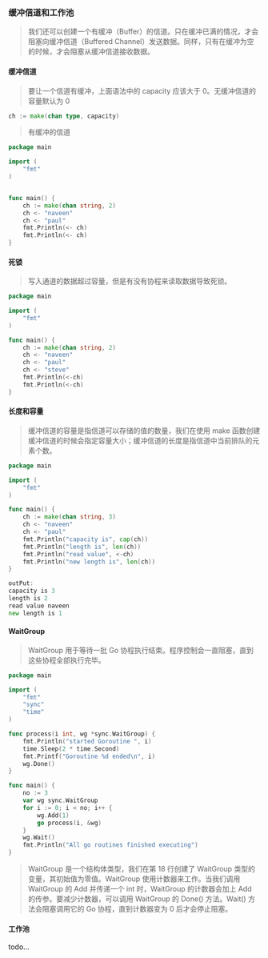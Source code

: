 ### 缓冲信道和工作池

> 我们还可以创建一个有缓冲（Buffer）的信道。只在缓冲已满的情况，才会阻塞向缓冲信道（Buffered Channel）发送数据。同样，只有在缓冲为空的时候，才会阻塞从缓冲信道接收数据。

#### 缓冲信道

> 要让一个信道有缓冲，上面语法中的 capacity 应该大于 0。无缓冲信道的容量默认为 0

```go
ch := make(chan type, capacity)
```

> 有缓冲的信道

```go
package main

import (  
    "fmt"
)


func main() {  
    ch := make(chan string, 2)
    ch <- "naveen"
    ch <- "paul"
    fmt.Println(<- ch)
    fmt.Println(<- ch)
}
```

#### 死锁

> 写入通道的数据超过容量，但是有没有协程来读取数据导致死锁。

```go
package main

import (  
    "fmt"
)

func main() {  
    ch := make(chan string, 2)
    ch <- "naveen"
    ch <- "paul"
    ch <- "steve"
    fmt.Println(<-ch)
    fmt.Println(<-ch)
}
```

#### 长度和容量

> 缓冲信道的容量是指信道可以存储的值的数量，我们在使用 make 函数创建缓冲信道的时候会指定容量大小；缓冲信道的长度是指信道中当前排队的元素个数。


```go
package main

import (  
    "fmt"
)

func main() {  
    ch := make(chan string, 3)
    ch <- "naveen"
    ch <- "paul"
    fmt.Println("capacity is", cap(ch))
    fmt.Println("length is", len(ch))
    fmt.Println("read value", <-ch)
    fmt.Println("new length is", len(ch))
}

outPut:
capacity is 3  
length is 2  
read value naveen  
new length is 1
```

#### WaitGroup

> WaitGroup 用于等待一批 Go 协程执行结束。程序控制会一直阻塞，直到这些协程全部执行完毕。

```go
package main

import (  
    "fmt"
    "sync"
    "time"
)

func process(i int, wg *sync.WaitGroup) {  
    fmt.Println("started Goroutine ", i)
    time.Sleep(2 * time.Second)
    fmt.Printf("Goroutine %d ended\n", i)
    wg.Done()
}

func main() {  
    no := 3
    var wg sync.WaitGroup
    for i := 0; i < no; i++ {
        wg.Add(1)
        go process(i, &wg)
    }
    wg.Wait()
    fmt.Println("All go routines finished executing")
}
```

> WaitGroup 是一个结构体类型，我们在第 18 行创建了 WaitGroup 类型的变量，其初始值为零值。WaitGroup 使用计数器来工作。当我们调用 WaitGroup 的 Add 并传递一个 int 时，WaitGroup 的计数器会加上 Add 的传参。要减少计数器，可以调用 WaitGroup 的 Done() 方法。Wait() 方法会阻塞调用它的 Go 协程，直到计数器变为 0 后才会停止阻塞。


#### 工作池

todo...